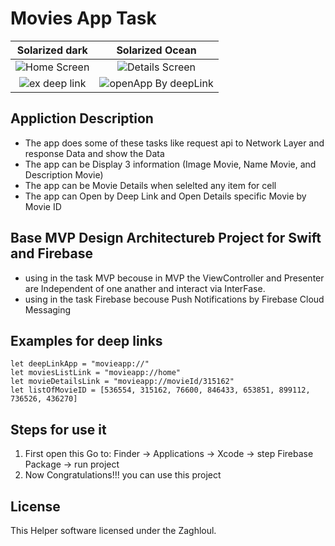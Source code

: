 
# Movies App Task
Solarized dark             |  Solarized Ocean
:-------------------------:|:-------------------------:
![Home Screen](https://user-images.githubusercontent.com/50532840/215114609-0648941f-a1ed-414f-9cdc-a3dc68d7d243.png)  |  ![Details Screen](https://user-images.githubusercontent.com/50532840/215114979-8e9e5d92-cdd1-4de4-ab9a-efdd8a5d7149.png)
![ex deep link]([https://user-images.githubusercontent.com/50532840/215114609-0648941f-a1ed-414f-9cdc-a3dc68d7d243.png](https://user-images.githubusercontent.com/50532840/215123295-8fbc199f-9ed3-48f9-9be1-9e8dde015177.png))  |  ![openApp By deepLink]([https://user-images.githubusercontent.com/50532840/215114979-8e9e5d92-cdd1-4de4-ab9a-efdd8a5d7149.png](https://user-images.githubusercontent.com/50532840/215122949-f771ea4b-a249-43d4-8379-bc86a8388b66.png))

## Appliction Description
* The app does some of these tasks like request api to Network Layer and response Data and show the Data
* The app can be Display 3 information (Image Movie, Name Movie, and Description Movie)
* The app can be Movie Details when selelted any item for cell
* The app can Open by Deep Link and Open Details specific Movie by Movie ID

## Base MVP Design Architectureb Project for Swift and Firebase

* using in the task MVP becouse in MVP the ViewController and Presenter are Independent of one anather and interact via InterFase.
* using in the task Firebase becouse Push Notifications by Firebase Cloud Messaging


## Examples for deep links
```
let deepLinkApp = "movieapp://"
let moviesListLink = "movieapp://home"
let movieDetailsLink = "movieapp://movieId/315162"
let listOfMovieID = [536554, 315162, 76600, 846433, 653851, 899112, 736526, 436270]

```

## Steps for use it 
1. First open this Go to: Finder → Applications → Xcode → step Firebase Package → run project   
2. Now Congratulations!!! you can use this project 

## License
This Helper software licensed under the Zaghloul.


